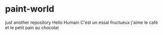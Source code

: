 # paint-world
just another repository
Hello Humain
C'est un essai fructueux
j'aime le café et le petit pain au chocolat
